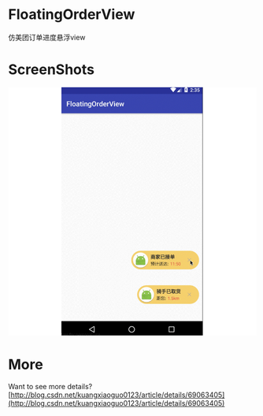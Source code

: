 # FloatingOrderView
仿美团订单进度悬浮view

# ScreenShots
![](https://github.com/kuangxiaoguo0123/FloatingOrderView/blob/master/screenshot/orderview.gif)

# More
Want to see more details?  
[http://blog.csdn.net/kuangxiaoguo0123/article/details/69063405](http://blog.csdn.net/kuangxiaoguo0123/article/details/69063405)

